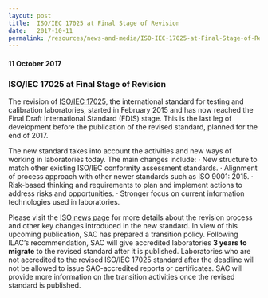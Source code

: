 ```yaml
---
layout: post
title:  ISO/IEC 17025 at Final Stage of Revision
date:   2017-10-11
permalink: /resources/news-and-media/ISO-IEC-17025-at-Final-Stage-of-Revision
---
```

#### 11 October 2017
### **ISO/IEC 17025 at Final Stage of Revision**

The revision of [ISO/IEC 17025](http://iso.cmail19.com/t/d-l-uyurdry-krjiykdu-q/), the international standard for testing and calibration laboratories, started in February 2015 and has now reached the Final Draft International Standard (FDIS) stage. This is the last leg of development before the publication of the revised standard, planned for the end of 2017.

The new standard takes into account the activities​ and new ways of working in laboratories today.
The main changes include:
 ·  New structure to match other existing ISO/IEC conformity assessment standards.
 ·  Alignment of process approach with other newer standards such as ISO 9001: 2015.
 ·  Risk-based thinking and requirements to plan and implement actions to address risks and opportunities.
 ·  Stronger focus on current information technologies used in laboratories.

Please visit the [ISO news page](http://iso.cmail19.com/t/d-l-uyurdry-krjiykdu-a/) for more details about the revision process and other key changes introduced in the new standard.
In view of this upcoming publication, SAC has prepared a transition policy. Following ILAC’s recommendation, SAC will give accredited laboratories **3 years to migrate** to the revised standard after it is published. Laboratories who are not accredited to the revised ISO/IEC 17025 standard after the deadline will not be allowed to issue SAC-accredited reports or certificates.
SAC will provide more information on the transition activities once the revised standard is published.
